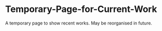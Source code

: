 # Temporary-Page-for-Current-Work
A temporary page to show recent works. May be reorganised in future.
